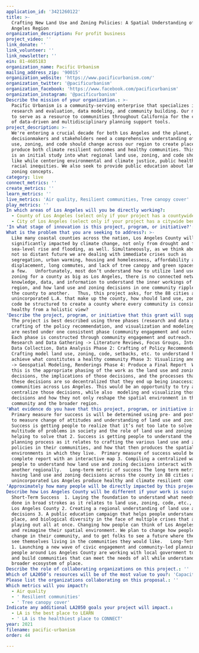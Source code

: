 ```yaml
---
application_id: '3421260122'
title: >-
  Crafting New Land Use and Zoning Policies: A Spatial Understanding of the Los
  Angeles Region
organization_description: For profit business
project_video: ''
link_donate: ''
link_volunteer: ''
link_newsletter: ''
ein: 81-4605183
organization_name: Pacific Urbanism
mailing_address_zip: '90015'
organization_website: 'https://www.pacificurbanism.com/'
organization_twitter: '@pacificurbanism'
organization_facebook: 'https://www.facebook.com/pacificurbanism'
organization_instagram: '@pacificurbanism'
Describe the mission of your organization.: >-
  Pacific Urbanism is a community-serving enterprise that specializes in policy
  research and evaluation, data modeling, and community building. Our mission is
  to serve as a resource to communities throughout California for the creation
  of data-driven and multidisciplinary planning support tools.
project_description: >-
  We're entering a crucial decade for both Los Angeles and the planet,
  decisionmakers and stakeholders need a comprehensive understanding of how land
  use, zoning, and code should change across our region to create places that
  produce both climate resilient outcomes and healthy communities. This project
  is an initial study into what regional land use, zoning, and code should look
  like while centering environmental and climate justice, public health, and
  racial inequities. We also seek to provide public education about land use and
  zoning concepts.
category: live
connect_metrics: ''
create_metrics: ''
learn_metrics: ''
live_metrics: 'Air quality, Resilient communities, Tree canopy cover'
play_metrics: ''
In which areas of Los Angeles will you be directly working?:
  - County of Los Angeles (select only if your project has a countywide benefit)
  - City of Los Angeles (select only if your project has a citywide benefit)
'In what stage of innovation is this project, program, or initiative?': Research (initial work to identify and understand the problem)
What is the problem that you are seeking to address?: >-
  Like many coastal counties across the nation, Los Angeles County will be
  significantly impacted by climate change, not only from drought and fires, but
  sea-level rise and flooding, as well. Simultaneously, as we think about the
  not so distant future we are dealing with immediate crises such as
  segregation, urban warming, housing and homelessness, affordability and
  displacement, long commutes, and lack of tree canopy and green spaces to name
  a few.   Unfortunately, most don’t understand how to utilize land use and
  zoning for a county as big as Los Angeles, there is no connected network of
  knowledge, data, and information to understand the inner workings of the
  region, and how land use and zoning decisions in one community ripple across
  the county to another.   Thus, this project asks, for the 88 cities and
  unincorporated L.A. that make up the county, how should land use, zoning, and
  code be structured to create a county where every community is considered
  healthy from a holistic view?
'Describe the project, program, or initiative that this grant will support to address the problem identified.': >-
  The project is best described using three phases (research and data gathering,
  crafting of the policy recommendation, and visualization and modeling) that
  are nested under one consistent phase (community engagement and outreach).
  Each phase is constructed through community engagement and outreach.  Phase 1:
  Research and Data Gathering -> Literature Reviews, Focus Groups, Interviews,
  Data Collection, Data Analysis Phase 2: Crafting of Policy Recommendations ->
  Crafting model land use, zoning, code, setbacks, etc. to understand how to
  achieve what constitutes a healthy community Phase 3: Visualizing and Modeling
  -> Geospatial Modeling, Renderings Phase 4: Produce a Final Report  We believe
  this is the appropriate phasing of the work as the land use and zoning
  decisions, the implications of those decisions, and the processes that lead to
  these decisions are so decentralized that they end up being inaccessible to
  communities across Los Angeles. This would be an opportunity to try and
  centralize those decisions, while also  modeling and visualizing those
  decisions and how they not only reshape the spatial environment in the direct
  community and the broader region. 
'What evidence do you have that this project, program, or initiative is or will be successful, and how will you define and measure success?': >-
  Primary measure for success is will be determined using pre- and post-survey
  to measure change of attitudes and understanding of land use and zoning.  1.
  Success is getting people to realize that it’s not too late to solve the
  multitude of problems in society and the role of land use and zoning in
  helping to solve that 2. Success is getting people to understand the urban
  planning process as it relates to crafting the various land use and zoning
  policies in their communities, and how that then produces the spatial
  environments in which they live.  Primary measure of success would be a
  complete report with an interactive map 3. Compiling a centralized way for
  people to understand how land use and zoning decisions interact with one
  another regionally.   Long-term metric of success The long term metric be
  having land use and zoning decisions across the county in 88 cities and
  unincorporated Los Angeles produce healthy and climate resilient communities. 
'Approximately how many people will be directly impacted by this project, program, or initiative?': '2500'
Describe how Los Angeles County will be different if your work is successful.: >-
  Short-Term Success  1. Laying the foundation to understand what needs to be
  done in broad strokes as it relates to land use, zoning, code, etc., across
  Los Angeles County 2. Creating a regional understanding of land use and zoning
  decisions 3. A public education campaign that helps people understand people,
  place, and biological diversity in the face of multiple crises that are
  playing out all at once. Changing how people can think of Los Angeles County
  and reimagine their spatial environment. We plan to change how people react to
  change in their community, and to get folks to see a future where they can all
  see themselves living in the communities they would like.   Long-Term Success 
  1. Launching a new wave of civic engagement and community-led planning where
  people around Los Angeles County are working with local government to design
  and build communities that can meet the needs of all while understanding the
  broader ecosystem of place.
Describe the role of collaborating organizations on this project.: ''
Which of LA2050’s resources will be of the most value to you?: 'Capacity-building and training,Strategy assistance and implementation'
Please list the organizations collaborating on this proposal.: ''
Which metrics will you impact?:
  - Air quality
  - ' Resilient communities'
  - ' Tree canopy cover'
Indicate any additional LA2050 goals your project will impact.:
  - LA is the best place to LEARN
  - ' LA is the healthiest place to CONNECT'
year: 2021
filename: pacific-urbanism
order: 44

---
```

